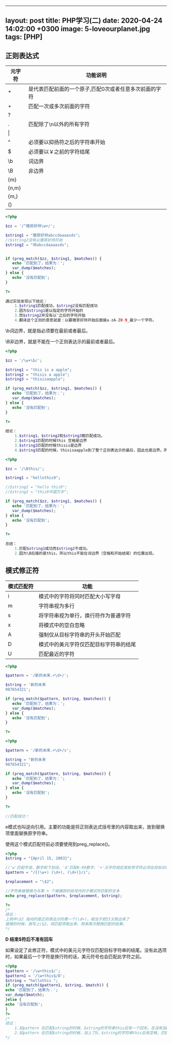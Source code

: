 

---
layout: post
title:  PHP学习(二)
date:   2020-04-24 14:02:00 +0300
image:  5-loveourplanet.jpg
tags:   [PHP]
---

## 正则表达式

| 元字符 | 功能说明                                               |
| ------ | ------------------------------------------------------ |
| *      | 是代表匹配前面的一个原子,匹配0次或者任意多次前面的字符 |
| +      | 匹配一次或多次前面的字符                               |
| ?      |                                                        |
| .      | 匹配除了\n以外的所有字符                               |
| \|     |                                                        |
| ^      | 必须要以抑扬符之后的字符串开始                         |
| $      | 必须要以￥之前的字符结尾                               |
| \b     | 词边界                                                 |
| \B     | 非边界                                                 |
| {m}    |                                                        |
| {n,m}  |                                                        |
| {m,}   |                                                        |
| ()     |                                                        |

```php
<?php

$zz = '/^猪哥好帅\w+/';

$string1 = "猪哥好帅abccdaaaasds";
//$string2没有以猪哥好帅开始
$string2 = "帅abccdaaaasds";


if (preg_match($zz, $string1, $matches)) {
   echo '匹配到了，结果为：';
   var_dump($matches);
} else {
   echo '没有匹配到';
}

?>
    
通过实验发现以下结论：
    1.$string1匹配成功，$string2没有匹配成功
    2.因为$string1是以指定的字符开始的
    3.而$string2并没有以^之后的字符开始
    4.翻译这个正则的意思就是：以要猪哥好帅开始后面接a-zA-Z0-9_最少一个字符。
```

\b词边界，就是指必须要在最前或者最后。

\B非边界，就是不能在一个正则表达示的最前或者最后。

```php
<?php

$zz = '/\w+\b/';

$string1 = "this is a apple";
$string2 = "thisis a apple";
$string3 = "thisisaapple";

if (preg_match($zz, $string1, $matches)) {
   echo '匹配到了，结果为：';
   var_dump($matches);
} else {
   echo '没有匹配到';
}

?>
    
结论：
    1.$string1、$string2和$string3都匹配成功。
    2.$string1匹配的时候this 空格是边界
    3.$string2匹配的时候thisis是边界
    4.$string3匹配的时候，thisisaapple到了整个正则表达示的最后，因此也是边界。所以匹配成功。
```

```php
<?php

$zz = '/\Bthis/';

$string1 = "hellothis9";

//$string2 = "hello this9";
//$string2 = "this9中国万岁";

if (preg_match($zz, $string1, $matches)) {
   echo '匹配到了，结果为：';
   var_dump($matches);
} else {
   echo '没有匹配到';
}

?>
    
总结：
    1.匹配$string1成功而$string2不成功。
    2.因为\B后接的是this，所以this不能在词边界（空格和开始结尾）的位置出现。
```

## 模式修正符

| 模式匹配符 | 功能                                   |
| ---------- | -------------------------------------- |
| i          | 模式中的字符将同时匹配大小写字母       |
| m          | 字符串视为多行                         |
| s          | 将字符串视为单行，换行符作为普通字符   |
| x          | 将模式中的空白忽略                     |
| A          | 强制仅从目标字符串的开头开始匹配       |
| D          | 模式中的美元字符仅匹配目标字符串的结尾 |
| U          | 匹配最近的字符                         |

```php
<?php

$pattern = '/新的未来.+\d+/';

$string = '新的未来
987654321';

if (preg_match($pattern, $string, $matches)) {
   echo '匹配到了，结果为：';
   var_dump($matches);
} else {
   echo '没有匹配到';
}

?>
```

```php
<?php

$pattern = '/新的未来.+\d+/s';

$string = "新的未来
987654321";

if (preg_match($pattern, $string, $matches)) {
   echo '匹配到了，结果为：';
   var_dump($matches);
} else {
   echo '没有匹配到';
}

?>
    
//匹配成功！
```

e模式也叫逆向引用。主要的功能是将正则表达式括号里的内容取出来，放到替换项里面替换原字符串。

使用这个模式匹配符前必须要使用到preg_replace()。

```php
<?php
$string = "{April 15, 2003}";

//'w'匹配字母，数字和下划线，'d'匹配0-99数字，'+'元字符规定其前导字符必须在目标对象中连续出现一次或多次
$pattern = "/{(\w+) (\d+), (\d+)}/i";

$replacement = "\$2";

//字符串被替换为与第 n 个被捕获的括号内的子模式所匹配的文本
echo preg_replace($pattern, $replacement, $string);

?>
/*
结论：
上例中\$2 指向的是正则表达示的第一个(\d+)。相当于把15又取出来了
替换的时候，我写上\$2。将匹配项取出来，用来再次替换匹配的结果。
*/
```

**D 结束$符后不准有回车**

如果设定了此修正符，模式中的美元元字符仅匹配目标字符串的结尾。没有此选项时，如果最后一个字符是换行符的话，美元符号也会匹配此字符之前。

```php
<?php 
$pattern = '/\w+this$/'; 
$pattern1 = '/\w+this$/D'; 
$string = "hellothis "; 
if (preg_match($pattern1, $string, $match)) {
echo '匹配到了，结果为：'; 
var_dump($match);
}else {
echo '没有匹配到'; 
} 
?>
/*
结论：
    1.如pattern 在匹配$string的时候，$string的字符串this后有一个回车。在没有加D匹配符的时候也能匹配成功
    2.如pattern 在匹配$string的时候，加上了D。$string的字符串this后有空格，匹配不成功。
*/
```

